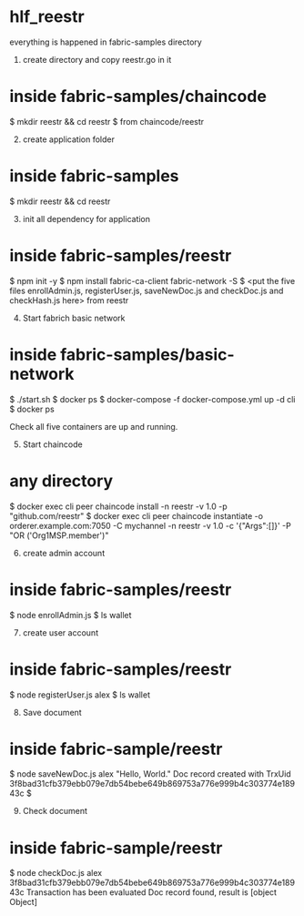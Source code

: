 # hlf_reestr
everything is happened in fabric-samples directory

1. create directory and copy reestr.go in it
# inside fabric-samples/chaincode
$ mkdir reestr && cd reestr
$ <put the reestr.go file here> from chaincode/reestr

2. create application folder
# inside fabric-samples
$ mkdir reestr && cd reestr

3. init all dependency for application
# inside fabric-samples/reestr
$ npm init -y
$ npm install fabric-ca-client fabric-network -S
$ <put the five files enrollAdmin.js, registerUser.js, saveNewDoc.js and checkDoc.js and checkHash.js here> from reestr

4. Start fabrich basic network
# inside fabric-samples/basic-network
$ ./start.sh 
$ docker ps
$ docker-compose -f docker-compose.yml up -d cli
$ docker ps

Check all five containers are up and running.

5. Start chaincode
# any directory
$ docker exec cli peer chaincode install -n reestr -v 1.0 -p "github.com/reestr"
$ docker exec cli peer chaincode instantiate -o orderer.example.com:7050 -C mychannel -n reestr -v 1.0 -c '{"Args":[]}' -P "OR ('Org1MSP.member')"

6. create admin account
# inside fabric-samples/reestr
$ node enrollAdmin.js
$ ls wallet

7. create user account
# inside fabric-samples/reestr
$ node registerUser.js alex
$ ls wallet

8. Save document
# inside fabric-sample/reestr
$ node saveNewDoc.js alex "Hello, World."
Doc record created with TrxUid 3f8bad31cfb379ebb079e7db54bebe649b869753a776e999b4c303774e18943c
$

9. Check document
# inside fabric-sample/reestr
$ node checkDoc.js alex 3f8bad31cfb379ebb079e7db54bebe649b869753a776e999b4c303774e18943c
Transaction has been evaluated
Doc record found, result is [object Object]


